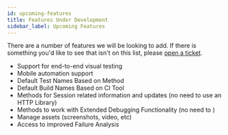 ```yaml
---
id: upcoming-features
title: Features Under Development
sidebar_label: Upcoming Features
---
```


There are a number of features we will be looking to add. 
If there is something you'd like to see that isn't on this list, please 
[open a ticket](https://github.com/saucelabs/sauce_bindings/issues/new).

* Support for end-to-end visual testing
* Mobile automation support
* Default Test Names Based on Method
* Default Build Names Based on CI Tool
* Methods for Session related information and updates (no need to use an HTTP Library)
* Methods to work with Extended Debugging Functionality (no need to )
* Manage assets (screenshots, video, etc)
* Access to improved Failure Analysis

